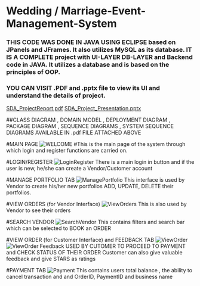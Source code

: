 # Wedding / Marriage-Event-Management-System
### THIS CODE WAS DONE IN JAVA USING ECLIPSE based on JPanels and JFrames. It also utilizes MySQL as its database. IT IS A COMPLETE project with UI-LAYER DB-LAYER and Backend code in JAVA. It utilizes a database and is based on the principles of OOP. 
### YOU CAN VISIT .PDF and .pptx file to view its UI and understand the details of project. 

[SDA_ProjectReport.pdf](https://github.com/TayyabSohail/Marriage-Event-Management-System/files/13631149/i210822_i212478_ProjectReport.pdf)
[SDA_Project_Presentation.pptx](https://github.com/TayyabSohail/Marriage-Event-Management-System/files/13631153/SDA_Project_Presentation.pptx)

##CLASS DIAGRAM , DOMAIN MODEL , DEPLOYMENT DIAGRAM , PACKAGE DIAGRAM , SEQUENCE DIAGRAMS , SYSTEM SEQUENCE DIAGRAMS AVAILABLE IN .pdf FILE ATTACHED ABOVE


#MAIN PAGE
![WELCOME](https://github.com/TayyabSohail/Marriage-Event-Management-System/assets/129260556/1c044d64-056f-4ea4-a27a-74c9a97cdb7f)
#This is the main page of the system through which login and register functions are carried on.

#LOGIN/REGISTER
![LoginRegister](https://github.com/TayyabSohail/Marriage-Event-Management-System/assets/129260556/5f67560b-f638-4b7b-89ac-e0caae040ab1)
There is a main login in button and if the user is new, he/she can create a Vendor/Customer account


#MANAGE PORTFOLIO TAB
![ManagePortfolio](https://github.com/TayyabSohail/Marriage-Event-Management-System/assets/129260556/a861fe2f-cd4e-4e1f-be37-ed086c05672a)
This interface is used by Vendor to create his/her new portfolios ADD, UPDATE, DELETE their portfolios.


#VIEW ORDERS (for Vendor Interface)
![ViewOrders](https://github.com/TayyabSohail/Marriage-Event-Management-System/assets/129260556/376f7552-47d4-4ff7-9653-62f57dcae681)
This is also used by Vendor to see their orders


#SEARCH VENDOR
![SearchVendor](https://github.com/TayyabSohail/Marriage-Event-Management-System/assets/129260556/30af0d17-0505-45a6-b56a-5f39084005c4)
This contains filters and search bar which can be selected to BOOK an ORDER


#VIEW ORDER (for Customer Interface) and FEEDBACK TAB
![ViewOrder](https://github.com/TayyabSohail/Marriage-Event-Management-System/assets/129260556/502d9985-131a-4a95-b8c6-d8c9e008bf8b)
![ViewOrder Feedback](https://github.com/TayyabSohail/Marriage-Event-Management-System/assets/129260556/054fd32b-1dd1-4b13-a999-07d8c9a8b7ad)
USED BY CUTOMER TO PROCEED TO PAYMENT and CHECK STATUS OF THEIR ORDER
Customer can also give valuable feedback and give STARS as ratings


#PAYMENT TAB
![Payment](https://github.com/TayyabSohail/Marriage-Event-Management-System/assets/129260556/a568c5d7-2f05-4ef5-b0f0-cb42f1ecd9d4)
  This contains users total balance , the ability to cancel transaction and and OrderID, PaymentID and
business name








